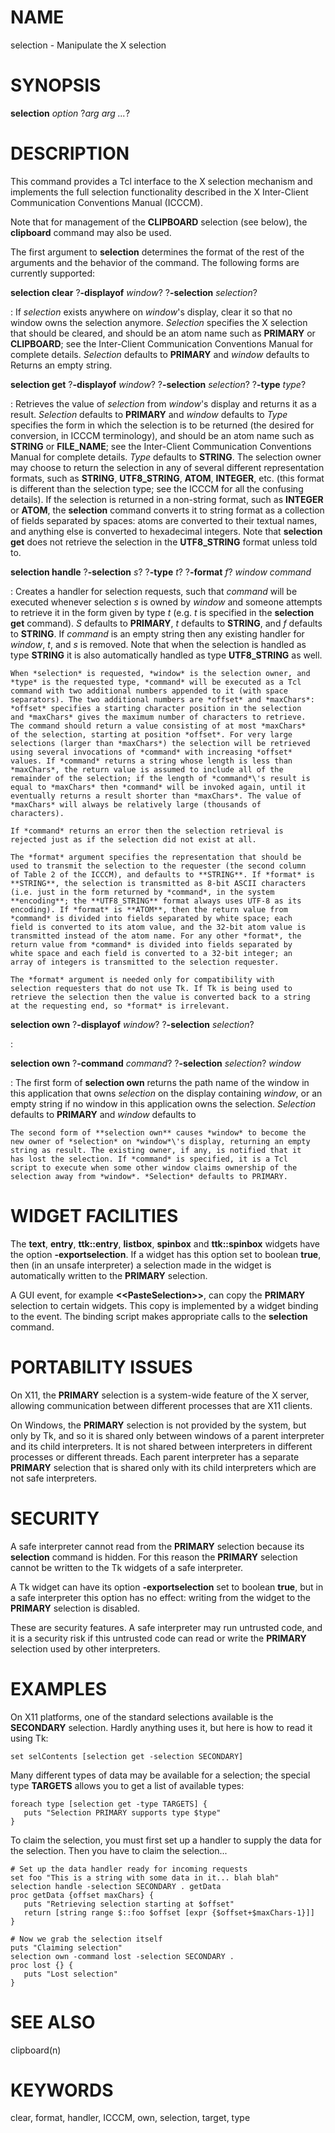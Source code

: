 # NAME

selection - Manipulate the X selection

# SYNOPSIS

**selection** *option* ?*arg arg \...*?

# DESCRIPTION

This command provides a Tcl interface to the X selection mechanism and
implements the full selection functionality described in the X
Inter-Client Communication Conventions Manual (ICCCM).

Note that for management of the **CLIPBOARD** selection (see below), the
**clipboard** command may also be used.

The first argument to **selection** determines the format of the rest of
the arguments and the behavior of the command. The following forms are
currently supported:

**selection clear** ?**-displayof** *window*? ?**-selection** *selection*?

:   If *selection* exists anywhere on *window*\'s display, clear it so
    that no window owns the selection anymore. *Selection* specifies the
    X selection that should be cleared, and should be an atom name such
    as **PRIMARY** or **CLIPBOARD**; see the Inter-Client Communication
    Conventions Manual for complete details. *Selection* defaults to
    **PRIMARY** and *window* defaults to Returns an empty string.

**selection get** ?**-displayof** *window*? ?**-selection** *selection*? ?**-type** *type*?

:   Retrieves the value of *selection* from *window*\'s display and
    returns it as a result. *Selection* defaults to **PRIMARY** and
    *window* defaults to *Type* specifies the form in which the
    selection is to be returned (the desired for conversion, in ICCCM
    terminology), and should be an atom name such as **STRING** or
    **FILE_NAME**; see the Inter-Client Communication Conventions Manual
    for complete details. *Type* defaults to **STRING**. The selection
    owner may choose to return the selection in any of several different
    representation formats, such as **STRING**, **UTF8_STRING**,
    **ATOM**, **INTEGER**, etc. (this format is different than the
    selection type; see the ICCCM for all the confusing details). If the
    selection is returned in a non-string format, such as **INTEGER** or
    **ATOM**, the **selection** command converts it to string format as
    a collection of fields separated by spaces: atoms are converted to
    their textual names, and anything else is converted to hexadecimal
    integers. Note that **selection get** does not retrieve the
    selection in the **UTF8_STRING** format unless told to.

**selection handle** ?**-selection** *s*? ?**-type** *t*? ?**-format** *f*? *window command*

:   Creates a handler for selection requests, such that *command* will
    be executed whenever selection *s* is owned by *window* and someone
    attempts to retrieve it in the form given by type *t* (e.g. *t* is
    specified in the **selection get** command). *S* defaults to
    **PRIMARY**, *t* defaults to **STRING**, and *f* defaults to
    **STRING**. If *command* is an empty string then any existing
    handler for *window*, *t*, and *s* is removed. Note that when the
    selection is handled as type **STRING** it is also automatically
    handled as type **UTF8_STRING** as well.

    When *selection* is requested, *window* is the selection owner, and
    *type* is the requested type, *command* will be executed as a Tcl
    command with two additional numbers appended to it (with space
    separators). The two additional numbers are *offset* and *maxChars*:
    *offset* specifies a starting character position in the selection
    and *maxChars* gives the maximum number of characters to retrieve.
    The command should return a value consisting of at most *maxChars*
    of the selection, starting at position *offset*. For very large
    selections (larger than *maxChars*) the selection will be retrieved
    using several invocations of *command* with increasing *offset*
    values. If *command* returns a string whose length is less than
    *maxChars*, the return value is assumed to include all of the
    remainder of the selection; if the length of *command*\'s result is
    equal to *maxChars* then *command* will be invoked again, until it
    eventually returns a result shorter than *maxChars*. The value of
    *maxChars* will always be relatively large (thousands of
    characters).

    If *command* returns an error then the selection retrieval is
    rejected just as if the selection did not exist at all.

    The *format* argument specifies the representation that should be
    used to transmit the selection to the requester (the second column
    of Table 2 of the ICCCM), and defaults to **STRING**. If *format* is
    **STRING**, the selection is transmitted as 8-bit ASCII characters
    (i.e. just in the form returned by *command*, in the system
    **encoding**; the **UTF8_STRING** format always uses UTF-8 as its
    encoding). If *format* is **ATOM**, then the return value from
    *command* is divided into fields separated by white space; each
    field is converted to its atom value, and the 32-bit atom value is
    transmitted instead of the atom name. For any other *format*, the
    return value from *command* is divided into fields separated by
    white space and each field is converted to a 32-bit integer; an
    array of integers is transmitted to the selection requester.

    The *format* argument is needed only for compatibility with
    selection requesters that do not use Tk. If Tk is being used to
    retrieve the selection then the value is converted back to a string
    at the requesting end, so *format* is irrelevant.

**selection own** ?**-displayof** *window*? ?**-selection** *selection*?

:   

**selection own** ?**-command** *command*? ?**-selection** *selection*? *window*

:   The first form of **selection own** returns the path name of the
    window in this application that owns *selection* on the display
    containing *window*, or an empty string if no window in this
    application owns the selection. *Selection* defaults to **PRIMARY**
    and *window* defaults to

    The second form of **selection own** causes *window* to become the
    new owner of *selection* on *window*\'s display, returning an empty
    string as result. The existing owner, if any, is notified that it
    has lost the selection. If *command* is specified, it is a Tcl
    script to execute when some other window claims ownership of the
    selection away from *window*. *Selection* defaults to PRIMARY.

# WIDGET FACILITIES

The **text**, **entry**, **ttk::entry**, **listbox**, **spinbox** and
**ttk::spinbox** widgets have the option **-exportselection**. If a
widget has this option set to boolean **true**, then (in an unsafe
interpreter) a selection made in the widget is automatically written to
the **PRIMARY** selection.

A GUI event, for example **\<\<PasteSelection\>\>**, can copy the
**PRIMARY** selection to certain widgets. This copy is implemented by a
widget binding to the event. The binding script makes appropriate calls
to the **selection** command.

# PORTABILITY ISSUES

On X11, the **PRIMARY** selection is a system-wide feature of the X
server, allowing communication between different processes that are X11
clients.

On Windows, the **PRIMARY** selection is not provided by the system, but
only by Tk, and so it is shared only between windows of a parent
interpreter and its child interpreters. It is not shared between
interpreters in different processes or different threads. Each parent
interpreter has a separate **PRIMARY** selection that is shared only
with its child interpreters which are not safe interpreters.

# SECURITY

A safe interpreter cannot read from the **PRIMARY** selection because
its **selection** command is hidden. For this reason the **PRIMARY**
selection cannot be written to the Tk widgets of a safe interpreter.

A Tk widget can have its option **-exportselection** set to boolean
**true**, but in a safe interpreter this option has no effect: writing
from the widget to the **PRIMARY** selection is disabled.

These are security features. A safe interpreter may run untrusted code,
and it is a security risk if this untrusted code can read or write the
**PRIMARY** selection used by other interpreters.

# EXAMPLES

On X11 platforms, one of the standard selections available is the
**SECONDARY** selection. Hardly anything uses it, but here is how to
read it using Tk:

    set selContents [selection get -selection SECONDARY]

Many different types of data may be available for a selection; the
special type **TARGETS** allows you to get a list of available types:

    foreach type [selection get -type TARGETS] {
       puts "Selection PRIMARY supports type $type"
    }

To claim the selection, you must first set up a handler to supply the
data for the selection. Then you have to claim the selection\...

    # Set up the data handler ready for incoming requests
    set foo "This is a string with some data in it... blah blah"
    selection handle -selection SECONDARY . getData
    proc getData {offset maxChars} {
       puts "Retrieving selection starting at $offset"
       return [string range $::foo $offset [expr {$offset+$maxChars-1}]]
    }

    # Now we grab the selection itself
    puts "Claiming selection"
    selection own -command lost -selection SECONDARY .
    proc lost {} {
       puts "Lost selection"
    }

# SEE ALSO

clipboard(n)

# KEYWORDS

clear, format, handler, ICCCM, own, selection, target, type
